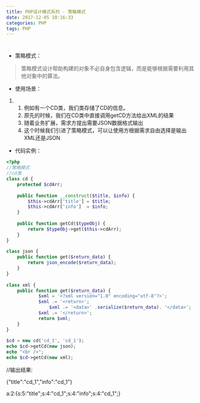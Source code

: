 ```yaml
---
title: PHP设计模式系列 - 策略模式
date: 2017-12-05 10:16:33
categories: PHP
tags: PHP
---
```

# 

- 策略模式：

> 策略模式设计帮助构建的对象不必自身包含逻辑，而是能够根据需要利用其他对象中的算法。
>
>  

- 使用场景：

1. 1. 例如有一个CD类，我们类存储了CD的信息。
   2. 原先的时候，我们在CD类中直接调用getCD方法给出XML的结果
   3. 随着业务扩展，需求方提出需要JSON数据格式输出
   4. 这个时候我们引进了策略模式，可以让使用方根据需求自由选择是输出XML还是JSON

- 代码实例：

```php
<?php
//策略模式
//cd类
class cd {
	protected $cdArr;
	
	public function __construct($title, $info) { 
		$this->cdArr['title'] = $title;
		$this->cdArr['info']  = $info;
	}
	
	public function getCd($typeObj) {
		return $typeObj->get($this->cdArr);
	} 
}
 
class json {
	public function get($return_data) {
		return json_encode($return_data);
	}
}
 
class xml {
	public function get($return_data) {
			$xml = '<?xml version="1.0" encoding="utf-8"?>';
			$xml .= '<return>';
				$xml .= '<data>' .serialize($return_data). '</data>';
			$xml .= '</return>';
			return $xml;
	}
}
 
$cd = new cd('cd_1', 'cd_1');
echo $cd->getCd(new json);
echo "<br />";
echo $cd->getCd(new xml);
```

//输出结果:

{"title":"cd_1","info":"cd_1"} 

a:2:{s:5:"title";s:4:"cd_1";s:4:"info";s:4:"cd_1";} 